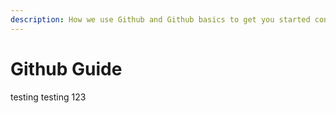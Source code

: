 ```yaml
---
description: How we use Github and Github basics to get you started contributing to Athens.
---
```


# Github Guide

testing testing 123
